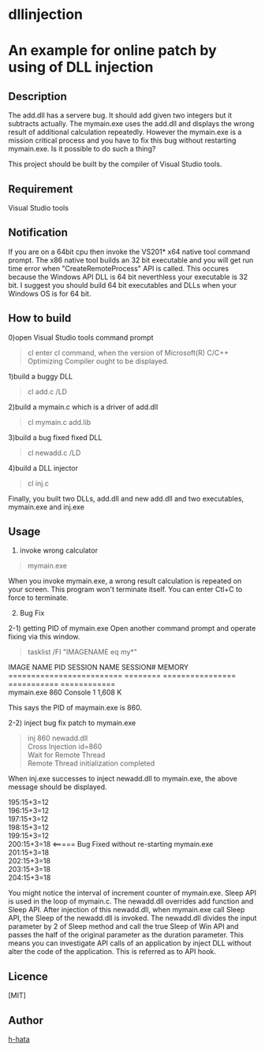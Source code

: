 # dllinjection
An example for online patch by using of DLL injection
====

## Description
The add.dll has a servere bug. It should add given two integers but it subtracts actually.
The mymain.exe uses the add.dll and displays the wrong result of additional calculation repeatedly.
However the mymain.exe is a mission critical process and you have to fix this bug without
restarting mymain.exe. Is it possible to do such a thing?  

This project should be built by the compiler of Visual Studio tools.

## Requirement
Visual Studio tools

## Notification
If you are on a 64bit cpu then invoke the VS201* x64 native tool command prompt.
The x86 native tool builds an 32 bit executable and you will get run time error
when  "CreateRemoteProcess" API is called. This occures because the Windows API DLL
is 64 bit neverthless your executable is 32 bit. I suggest you should build 
64 bit executables and DLLs when your Windows OS is for 64 bit.

## How to build
0)open Visual Studio tools command prompt
>cl
enter cl command, when the version of Microsoft(R) C/C++ Optimizing Compiler ought to be displayed.


1)build a buggy DLL

>cl add.c /LD

2)build a mymain.c which is a driver of add.dll

>cl mymain.c add.lib

3)build a bug fixed fixed DLL

>cl newadd.c /LD

4)build a DLL injector
>cl inj.c

Finally, you built two DLLs, add.dll and new add.dll and two executables, mymain.exe and inj.exe

## Usage

1) invoke wrong calculator
>mymain.exe  

When you invoke mymain.exe, a wrong result calculation is repeated on your screen.
This program won't terminate itself. You can enter Ctl+C to force to terminate.

2) Bug Fix

2-1) getting PID of mymain.exe
Open another command prompt and operate fixing via this window. 
>tasklist /FI "IMAGENAME eq my*"  

IMAGE NAME                     PID SESSION NAME        SESSION#       MEMORY  
========================= ======== ================ =========== ============  
mymain.exe                     860 Console                    1      1,608 K  

This says the PID of  maymain.exe is 860.  

2-2) inject bug fix patch to mymain.exe
> inj 860 newadd.dll  
Cross Injection id=860  
Wait for Remote Thread  
Remote Thread initialization completed  

When inj.exe successes to inject newadd.dll to mymain.exe,
the above message should be displayed.

195:15+3=12  
196:15+3=12  
197:15+3=12  
198:15+3=12  
199:15+3=12  
200:15+3=18 <===== Bug Fixed without re-starting mymain.exe  
201:15+3=18  
202:15+3=18  
203:15+3=18  
204:15+3=18  

You might notice the interval of increment counter of mymain.exe.
Sleep API is used in the loop of mymain.c. The newadd.dll overrides
add function and Sleep API. After injection of this newadd.dll,
when mymain.exe call Sleep API, the Sleep of the newadd.dll is invoked.
The newadd.dll divides the input parameter by 2 of Sleep method and call
the true Sleep of Win API and passes the half of the original parameter
as the duration parameter. This means you can investigate API calls of 
an application by inject DLL without alter the code of the application.
This is referred as to API hook.


## Licence

[MIT]

## Author

[h-hata](https://github.com/h-hata/)